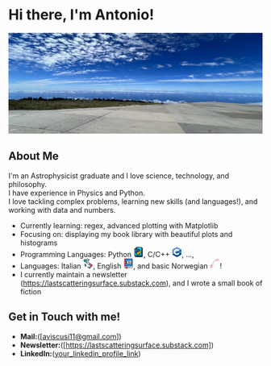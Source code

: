 # Hi there, I'm Antonio! 
<img src="https://github.com/anvi-git/anvi-git/blob/main/wallpaper_github.jpeg" alt="Banner" width="800" height="200">

## About Me 

I'm an Astrophysicist graduate and I love science, technology, and philosophy.  
I have experience in Physics and Python.  
I love tackling complex problems, learning new skills (and languages!), and working with data and numbers.

- Currently learning: regex, advanced plotting with Matplotlib
- Focusing on: displaying my book library with beautiful plots and histograms
- Programming Languages: Python <img src="https://github.com/anvi-git/anvi-git/blob/main/stickers/python_sticker.png" alt="Sticker" width="20" height="20" />,
                         C/C++ <img src="https://github.com/anvi-git/anvi-git/blob/main/stickers/c%2B%2B_sticker.png" alt="Sticker" width="20" height="20" />,
                         ...,
- Languages: Italian <img src="https://github.com/anvi-git/anvi-git/blob/main/stickers/italy_sticker.png" alt="Sticker" width="20" height="20" />,
             English <img src="https://github.com/anvi-git/anvi-git/blob/main/stickers/eng_sticker.png" alt="Sticker" width="20" height="20" />,
   and basic Norwegian <img src="https://github.com/anvi-git/anvi-git/blob/main/stickers/norwegian_sticker.png" alt="Sticker" width="20" height="20" />!
- I currently maintain a newsletter (https://lastscatteringsurface.substack.com), and I wrote a small book of fiction

## Get in Touch with me! 
- **Mail:**([aviscusi11@gmail.com])
- **Newsletter:**([https://lastscatteringsurface.substack.com])
- **LinkedIn:**([your_linkedin_profile_link](https://www.linkedin.com/in/antonio-viscusi/))


